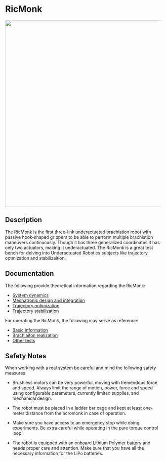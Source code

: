 # RicMonk
</div>


<div align="center">
<img width="605" src="/hardware/imagesAndGifs/6ForBrachGif.gif" />
</div>

## Description
The RicMonk is the first three-link underactuated brachiation robot with passive hook-shaped grippers to be able to perform multiple brachiation maneuvers continuously. Though it has three generalized coordinates it has only two actuators, making it underactuated. The RicMonk is a great test bench for delving into Underactuated Robotics subjects like trajectory optmization and stabilizaition.

## Documentation
The following provide theoretical information regarding the RicMonk:
- [System dynamics](/hardware/dynamic.md)
- [Mechatronic design and integration](/hardware/mechDesAndInt.md)
- [Trajectory optimization](/src/ricMonkTrajOptStab/software/python/simulation/behavior_generation/trajectory_optimization/trajOpt.md)
- [Trajectory stabilization](/src/ricMonkTrajOptStab/software/python/simulation/behavior_control/control.md)

For operating the RicMonk, the following may serve as reference:
- [Basic information](/docs/README.md)
- [Brachiaiton realization](/tests/multipleBrachiationRealize.md)
- [Other tests](/tests/README.md)


## Safety Notes #

When working with a real system be careful and mind the following safety measures:

* Brushless motors can be very powerful, moving with tremendous force and speed. Always limit the range of motion, power, force and speed using configurable parameters, currently limited supplies, and mechanical design.

* The robot must be placed in a ladder bar cage and kept at least one-meter distance from the acromonk in case of operation.

* Make sure you have access to an emergency stop while doing experiments. Be extra careful while operating in the pure torque control loop.

* The robot is equipped with an onboard Lithium Polymer battery and needs proper care and attention. Make sure that you have all the necessary information for the LiPo batteries.

